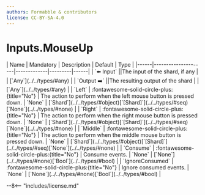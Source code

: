 ```yaml
---
authors: Formabble & contributors
license: CC-BY-SA-4.0
---
```



# Inputs.MouseUp

<div class="sh-parameters" markdown="1">
| Name | Mandatory | Description | Default | Type |
|------|---------------------|-------------|---------|------|
| `⬅️ Input` ||The input of the shard, if any | | [`Any`](../../types/#any) |
| `Output ➡️` ||The resulting output of the shard | | [`Any`](../../types/#any) |
| `Left` | :fontawesome-solid-circle-plus:{title="No"}  | The action to perform when the left mouse button is pressed down. | `None` | [`Shard`](../../types/#object)[`[Shard]`](../../types/#seq)[`None`](../../types/#none) |
| `Right` | :fontawesome-solid-circle-plus:{title="No"}  | The action to perform when the right mouse button is pressed down. | `None` | [`Shard`](../../types/#object)[`[Shard]`](../../types/#seq)[`None`](../../types/#none) |
| `Middle` | :fontawesome-solid-circle-plus:{title="No"}  | The action to perform when the middle mouse button is pressed down. | `None` | [`Shard`](../../types/#object)[`[Shard]`](../../types/#seq)[`None`](../../types/#none) |
| `Consume` | :fontawesome-solid-circle-plus:{title="No"}  | Consume events. | `None` | [`None`](../../types/#none)[`Bool`](../../types/#bool) |
| `IgnoreConsumed` | :fontawesome-solid-circle-plus:{title="No"}  | Ignore consumed events. | `None` | [`None`](../../types/#none)[`Bool`](../../types/#bool) |

</div>



--8<-- "includes/license.md"

